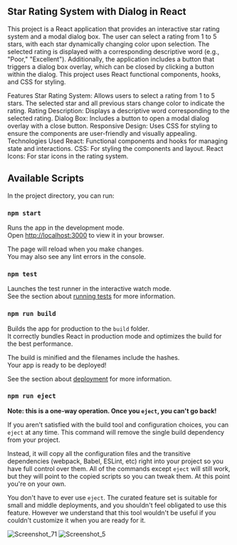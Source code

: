 ##  Star Rating System with Dialog in React
This project is a React application that provides an interactive star rating system and a modal dialog box. The user can select a rating from 1 to 5 stars, with each star dynamically changing color upon selection. The selected rating is displayed with a corresponding descriptive word (e.g., "Poor," "Excellent"). Additionally, the application includes a button that triggers a dialog box overlay, which can be closed by clicking a button within the dialog. This project uses React functional components, hooks, and CSS for styling.

Features
Star Rating System: Allows users to select a rating from 1 to 5 stars. The selected star and all previous stars change color to indicate the rating.
Rating Description: Displays a descriptive word corresponding to the selected rating.
Dialog Box: Includes a button to open a modal dialog overlay with a close button.
Responsive Design: Uses CSS for styling to ensure the components are user-friendly and visually appealing.
Technologies Used
React: Functional components and hooks for managing state and interactions.
CSS: For styling the components and layout.
React Icons: For star icons in the rating system.

## Available Scripts

In the project directory, you can run:

### `npm start`

Runs the app in the development mode.\
Open [http://localhost:3000](http://localhost:3000) to view it in your browser.

The page will reload when you make changes.\
You may also see any lint errors in the console.

### `npm test`

Launches the test runner in the interactive watch mode.\
See the section about [running tests](https://facebook.github.io/create-react-app/docs/running-tests) for more information.

### `npm run build`

Builds the app for production to the `build` folder.\
It correctly bundles React in production mode and optimizes the build for the best performance.

The build is minified and the filenames include the hashes.\
Your app is ready to be deployed!

See the section about [deployment](https://facebook.github.io/create-react-app/docs/deployment) for more information.

### `npm run eject`

**Note: this is a one-way operation. Once you `eject`, you can't go back!**

If you aren't satisfied with the build tool and configuration choices, you can `eject` at any time. This command will remove the single build dependency from your project.

Instead, it will copy all the configuration files and the transitive dependencies (webpack, Babel, ESLint, etc) right into your project so you have full control over them. All of the commands except `eject` will still work, but they will point to the copied scripts so you can tweak them. At this point you're on your own.

You don't have to ever use `eject`. The curated feature set is suitable for small and middle deployments, and you shouldn't feel obligated to use this feature. However we understand that this tool wouldn't be useful if you couldn't customize it when you are ready for it.


![Screenshot_71](https://github.com/MaksimDimov/rating-system/assets/144286311/ee2b9423-0e12-42f6-af8f-056fbb873e88)
![Screenshot_5](https://github.com/MaksimDimov/rating-system/assets/144286311/e25d78fa-2672-4a2e-b4fd-9051a55e2312)
